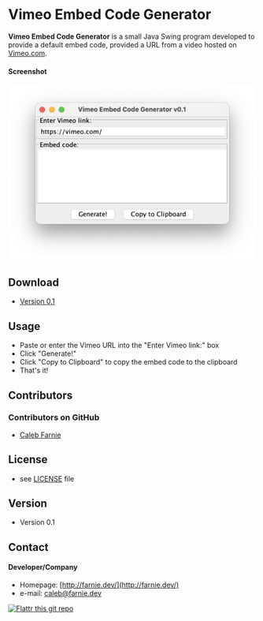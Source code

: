 Vimeo Embed Code Generator
======
**Vimeo Embed Code Generator** is a small Java Swing program developed to provide a default embed code, provided a URL from a video hosted on [Vimeo.com](http://vimeo.com).
#### Screenshot
![Vimeo Embed Code Generator](https://github.com/calebfarnie/VimeoEmbedCodeGenerator/blob/main/images/main_screenshot.png?raw=true "Vimeo Embed Code Generator v0.1")

## Download
* [Version 0.1](https://github.com/calebfarnie/VimeoEmbedCodeGenerator/raw/main/VimeoEmbedCodeGenerator_v0_1.jar)

## Usage
+ Paste or enter the Vimeo URL into the "Enter Vimeo link:" box
+ Click "Generate!"
+ Click "Copy to Clipboard" to copy the embed code to the clipboard
+ That's it!
 
## Contributors

### Contributors on GitHub
* [Caleb Farnie](https://github.com/calebfarnie/)

## License 
* see [LICENSE](https://github.com/calebfarnie/VimeoEmbedCodeGenerator/LICENSE.md) file

## Version 
* Version 0.1

## Contact
#### Developer/Company
* Homepage: [http://farnie.dev/](http://farnie.dev/)
* e-mail: [caleb@farnie.dev](mailto:caleb@farnie.dev)

[![Flattr this git repo](http://api.flattr.com/button/flattr-badge-large.png)](https://flattr.com/submit/auto?user_id=username&url=https://github.com/username/sw-name&title=sw-name&language=&tags=github&category=software) 